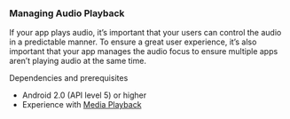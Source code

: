 ### Managing Audio Playback
If your app plays audio, it’s important that your users can control the audio in a predictable manner. 
To ensure a great user experience, it’s also important that your app manages the audio focus to ensure multiple apps aren’t playing audio at the same time. 

Dependencies and prerequisites
- Android 2.0 (API level 5) or higher
- Experience with [Media Playback](https://developer.android.com/guide/topics/media/mediaplayer.html)

